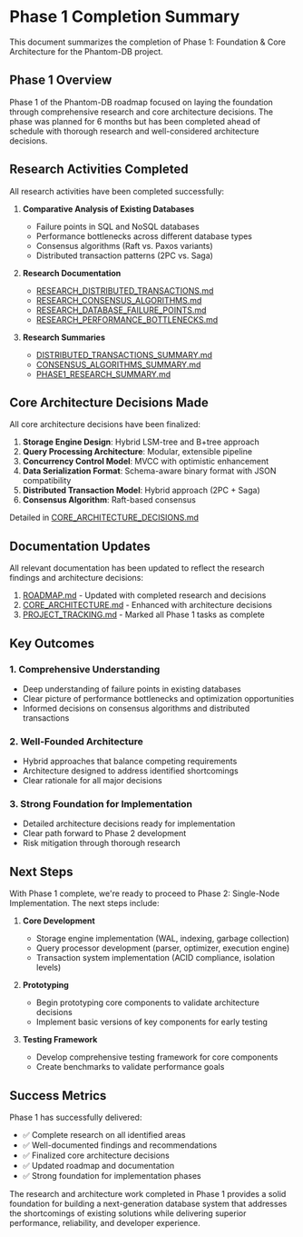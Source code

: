 # Phase 1 Completion Summary

This document summarizes the completion of Phase 1: Foundation & Core Architecture for the Phantom-DB project.

## Phase 1 Overview

Phase 1 of the Phantom-DB roadmap focused on laying the foundation through comprehensive research and core architecture decisions. The phase was planned for 6 months but has been completed ahead of schedule with thorough research and well-considered architecture decisions.

## Research Activities Completed

All research activities have been completed successfully:

1. **Comparative Analysis of Existing Databases**
   - Failure points in SQL and NoSQL databases
   - Performance bottlenecks across different database types
   - Consensus algorithms (Raft vs. Paxos variants)
   - Distributed transaction patterns (2PC vs. Saga)

2. **Research Documentation**
   - [RESEARCH_DISTRIBUTED_TRANSACTIONS.md](RESEARCH_DISTRIBUTED_TRANSACTIONS.md)
   - [RESEARCH_CONSENSUS_ALGORITHMS.md](RESEARCH_CONSENSUS_ALGORITHMS.md)
   - [RESEARCH_DATABASE_FAILURE_POINTS.md](RESEARCH_DATABASE_FAILURE_POINTS.md)
   - [RESEARCH_PERFORMANCE_BOTTLENECKS.md](RESEARCH_PERFORMANCE_BOTTLENECKS.md)

3. **Research Summaries**
   - [DISTRIBUTED_TRANSACTIONS_SUMMARY.md](DISTRIBUTED_TRANSACTIONS_SUMMARY.md)
   - [CONSENSUS_ALGORITHMS_SUMMARY.md](CONSENSUS_ALGORITHMS_SUMMARY.md)
   - [PHASE1_RESEARCH_SUMMARY.md](PHASE1_RESEARCH_SUMMARY.md)

## Core Architecture Decisions Made

All core architecture decisions have been finalized:

1. **Storage Engine Design**: Hybrid LSM-tree and B+tree approach
2. **Query Processing Architecture**: Modular, extensible pipeline
3. **Concurrency Control Model**: MVCC with optimistic enhancement
4. **Data Serialization Format**: Schema-aware binary format with JSON compatibility
5. **Distributed Transaction Model**: Hybrid approach (2PC + Saga)
6. **Consensus Algorithm**: Raft-based consensus

Detailed in [CORE_ARCHITECTURE_DECISIONS.md](CORE_ARCHITECTURE_DECISIONS.md)

## Documentation Updates

All relevant documentation has been updated to reflect the research findings and architecture decisions:

1. [ROADMAP.md](../ROADMAP.md) - Updated with completed research and decisions
2. [CORE_ARCHITECTURE.md](CORE_ARCHITECTURE.md) - Enhanced with architecture decisions
3. [PROJECT_TRACKING.md](PROJECT_TRACKING.md) - Marked all Phase 1 tasks as complete

## Key Outcomes

### 1. Comprehensive Understanding
- Deep understanding of failure points in existing databases
- Clear picture of performance bottlenecks and optimization opportunities
- Informed decisions on consensus algorithms and distributed transactions

### 2. Well-Founded Architecture
- Hybrid approaches that balance competing requirements
- Architecture designed to address identified shortcomings
- Clear rationale for all major decisions

### 3. Strong Foundation for Implementation
- Detailed architecture decisions ready for implementation
- Clear path forward to Phase 2 development
- Risk mitigation through thorough research

## Next Steps

With Phase 1 complete, we're ready to proceed to Phase 2: Single-Node Implementation. The next steps include:

1. **Core Development**
   - Storage engine implementation (WAL, indexing, garbage collection)
   - Query processor development (parser, optimizer, execution engine)
   - Transaction system implementation (ACID compliance, isolation levels)

2. **Prototyping**
   - Begin prototyping core components to validate architecture decisions
   - Implement basic versions of key components for early testing

3. **Testing Framework**
   - Develop comprehensive testing framework for core components
   - Create benchmarks to validate performance goals

## Success Metrics

Phase 1 has successfully delivered:

- ✅ Complete research on all identified areas
- ✅ Well-documented findings and recommendations
- ✅ Finalized core architecture decisions
- ✅ Updated roadmap and documentation
- ✅ Strong foundation for implementation phases

The research and architecture work completed in Phase 1 provides a solid foundation for building a next-generation database system that addresses the shortcomings of existing solutions while delivering superior performance, reliability, and developer experience.